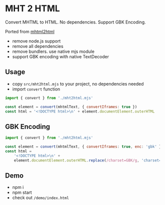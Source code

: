 # MHT 2 HTML

Convert MHTML to HTML. No dependencies. Support GBK Encoding.

Ported from [mhtml2html](https://github.com/msindwan/mhtml2html)

-   remove node.js support
-   remove all dependencies
-   remove bundlers. use native mjs module
-   support GBK encoding with native TextDecoder

## Usage

-   copy `src/mht2html.mjs` to your project, no dependencies needed
-   import `convert` function

```javascript
import { convert } from './mht2html.mjs'

const element = convert(mhtmlText, { convertIframes: true })
const html = '<!DOCTYPE html>\n' + element.documentElement.outerHTML
```

## GBK Encoding

```javascript
import { convert } from './mht2html.mjs'

const element = convert(mhtmlText, { convertIframes: true, enc: 'gbk' })
const html =
	'<!DOCTYPE html>\n' +
	element.documentElement.outerHTML.replace(/charset=GBK/g, 'charset=utf-8')
```

## Demo

-   npm i
-   npm start
-   check out `/demo/index.html`
